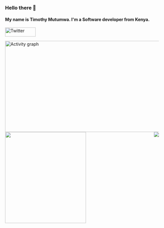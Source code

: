 ### Hello there 👋
#### My name is Timothy Mutumwa. I'm a Software developer from Kenya.


<p>
<a href="https://twitter.com/Timmox443"><img width = "100" height = "30" src="https://img.shields.io/twitter/follow/Timm0x443?label=Twitter&style=social" alt="Twitter" align = "center"></a>
</p>

<!-- <img width= "200" height="100" src="https://github-readme-stats.vercel.app/api?username=Timmox443&show_icons=true&theme=radical"> 
-->

<p>  
<a href="https://github.com/Timmox443/github-readme-activity-graph"><img alt="Activity graph" width = "900" height = "300" src="https://activity-graph.herokuapp.com/graph?username=Timmox443&bg_color=1F222E&theme=material-palenight&line=D9E650&point=FFFFFF&hide_border=true" align = "left" /></a>


<img width = "265" height = "300" src="https://github-readme-stats.vercel.app/api/top-langs/?username=Timmox443&count_private=true&theme=cobalt2&line_height=52&count_private=true&show_icons=true&exclude_repo=DataScience-Projects" align = "left">
</p>


<img src= "https://komarev.com/ghpvc/?username=Timmox443&color=brightgreen" align = right> 
